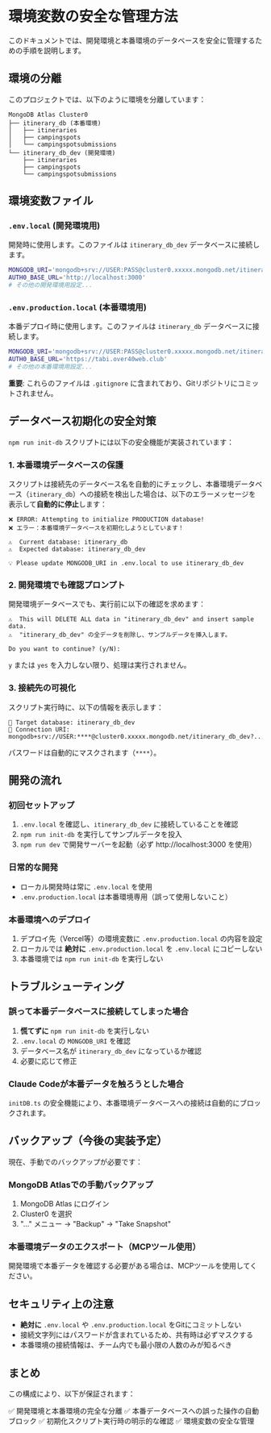 # 環境変数の安全な管理方法

このドキュメントでは、開発環境と本番環境のデータベースを安全に管理するための手順を説明します。

## 環境の分離

このプロジェクトでは、以下のように環境を分離しています：

```
MongoDB Atlas Cluster0
├── itinerary_db (本番環境)
│   ├── itineraries
│   ├── campingspots
│   └── campingspotsubmissions
└── itinerary_db_dev (開発環境)
    ├── itineraries
    ├── campingspots
    └── campingspotsubmissions
```

## 環境変数ファイル

### `.env.local` (開発環境用)

開発時に使用します。このファイルは `itinerary_db_dev` データベースに接続します。

```bash
MONGODB_URI='mongodb+srv://USER:PASS@cluster0.xxxxx.mongodb.net/itinerary_db_dev?retryWrites=true&w=majority&appName=Cluster0'
AUTH0_BASE_URL='http://localhost:3000'
# その他の開発環境用設定...
```

### `.env.production.local` (本番環境用)

本番デプロイ時に使用します。このファイルは `itinerary_db` データベースに接続します。

```bash
MONGODB_URI='mongodb+srv://USER:PASS@cluster0.xxxxx.mongodb.net/itinerary_db?retryWrites=true&w=majority&appName=Cluster0'
AUTH0_BASE_URL='https://tabi.over40web.club'
# その他の本番環境用設定...
```

**重要**: これらのファイルは `.gitignore` に含まれており、Gitリポジトリにコミットされません。

## データベース初期化の安全対策

`npm run init-db` スクリプトには以下の安全機能が実装されています：

### 1. 本番環境データベースの保護

スクリプトは接続先のデータベース名を自動的にチェックし、本番環境データベース（`itinerary_db`）への接続を検出した場合は、以下のエラーメッセージを表示して**自動的に停止**します：

```
❌ ERROR: Attempting to initialize PRODUCTION database!
❌ エラー：本番環境データベースを初期化しようとしています！

⚠️  Current database: itinerary_db
⚠️  Expected database: itinerary_db_dev

💡 Please update MONGODB_URI in .env.local to use itinerary_db_dev
```

### 2. 開発環境でも確認プロンプト

開発環境データベースでも、実行前に以下の確認を求めます：

```
⚠️  This will DELETE ALL data in "itinerary_db_dev" and insert sample data.
⚠️  "itinerary_db_dev" の全データを削除し、サンプルデータを挿入します。

Do you want to continue? (y/N):
```

`y` または `yes` を入力しない限り、処理は実行されません。

### 3. 接続先の可視化

スクリプト実行時に、以下の情報を表示します：

```
📍 Target database: itinerary_db_dev
📍 Connection URI: mongodb+srv://USER:****@cluster0.xxxxx.mongodb.net/itinerary_db_dev?...
```

パスワードは自動的にマスクされます（`****`）。

## 開発の流れ

### 初回セットアップ

1. `.env.local` を確認し、`itinerary_db_dev` に接続していることを確認
2. `npm run init-db` を実行してサンプルデータを投入
3. `npm run dev` で開発サーバーを起動（必ず http://localhost:3000 を使用）

### 日常的な開発

- ローカル開発時は常に `.env.local` を使用
- `.env.production.local` は本番環境専用（誤って使用しないこと）

### 本番環境へのデプロイ

1. デプロイ先（Vercel等）の環境変数に `.env.production.local` の内容を設定
2. ローカルでは **絶対に** `.env.production.local` を `.env.local` にコピーしない
3. 本番環境では `npm run init-db` を実行しない

## トラブルシューティング

### 誤って本番データベースに接続してしまった場合

1. **慌てずに** `npm run init-db` を実行しない
2. `.env.local` の `MONGODB_URI` を確認
3. データベース名が `itinerary_db_dev` になっているか確認
4. 必要に応じて修正

### Claude Codeが本番データを触ろうとした場合

`initDB.ts` の安全機能により、本番環境データベースへの接続は自動的にブロックされます。

## バックアップ（今後の実装予定）

現在、手動でのバックアップが必要です：

### MongoDB Atlasでの手動バックアップ

1. MongoDB Atlas にログイン
2. Cluster0 を選択
3. "..." メニュー → "Backup" → "Take Snapshot"

### 本番環境データのエクスポート（MCPツール使用）

開発環境で本番データを確認する必要がある場合は、MCPツールを使用してください。

## セキュリティ上の注意

- **絶対に** `.env.local` や `.env.production.local` をGitにコミットしない
- 接続文字列にはパスワードが含まれているため、共有時は必ずマスクする
- 本番環境の接続情報は、チーム内でも最小限の人数のみが知るべき

## まとめ

この構成により、以下が保証されます：

✅ 開発環境と本番環境の完全な分離
✅ 本番データベースへの誤った操作の自動ブロック
✅ 初期化スクリプト実行時の明示的な確認
✅ 環境変数の安全な管理
